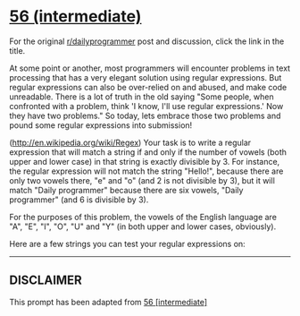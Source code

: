 # [56 (intermediate)](https://www.reddit.com/r/dailyprogrammer/comments/u0tdu/5232012_challenge_56_intermediate/)

For the original [r/dailyprogrammer](https://www.reddit.com/r/dailyprogrammer/) post and discussion, click the link in the title.

At some point or another, most programmers will encounter problems in text processing that has a very elegant solution using regular expressions. But regular expressions can also be over-relied on and abused, and make code unreadable. There is a lot of truth in the old saying "Some people, when confronted with a problem, think 'I know, I'll use regular expressions.' Now they have two problems." So today, lets embrace those two problems and pound some regular expressions into submission!

(http://en.wikipedia.org/wiki/Regex)
Your task is to write a regular expression that will match a string if and only if the number of vowels (both upper and lower case) in that string is exactly divisible by 3. For instance, the regular expression will not match the string "Hello!", because there are only two vowels there, "e" and "o" (and 2 is not divisible by 3), but it will match "Daily programmer" because there are six vowels, "Daily programmer" (and 6 is divisible by 3). 

For the purposes of this problem, the vowels of the English language are "A", "E", "I", "O", "U" and "Y" (in both upper and lower cases, obviously). 

Here are a few strings you can test your regular expressions on: 


----
## **DISCLAIMER**
This prompt has been adapted from [56 [intermediate]](https://www.reddit.com/r/dailyprogrammer/comments/u0tdu/5232012_challenge_56_intermediate/
)
